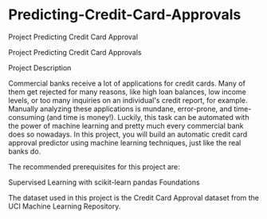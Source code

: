 # Predicting-Credit-Card-Approvals

Project Predicting Credit Card Approval

Project Predicting Credit Card Approvals

Project Description

Commercial banks receive a lot of applications for credit cards. Many of them get rejected for many reasons, like high loan balances, low income levels, or too many inquiries on an individual's credit report, for example. Manually analyzing these applications is mundane, error-prone, and time-consuming (and time is money!). Luckily, this task can be automated with the power of machine learning and pretty much every commercial bank does so nowadays. In this project, you will build an automatic credit card approval predictor using machine learning techniques, just like the real banks do.

The recommended prerequisites for this project are:

Supervised Learning with scikit-learn
pandas Foundations


The dataset used in this project is the Credit Card Approval dataset from the UCI Machine Learning Repository.

